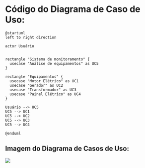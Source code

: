 # Código do Diagrama de Caso de Uso:


```
@startuml
left to right direction

actor Usuário


rectangle "Sistema de monitoramento" {
  usecase "Análise de equipamentos" as UC5
}

rectangle "Equipamentos" {
  usecase "Motor Elétrico" as UC1
  usecase "Gerador" as UC2
  usecase "Transformador" as UC3
  usecase "Painel Elétrico" as UC4
}

Usuário --> UC5
UC5 --> UC1
UC5 --> UC2
UC5 --> UC3
UC5 --> UC4

@enduml
```




## Imagem do Diagrama de Casos de Uso:


![](https://img.plantuml.biz/plantuml/png/PP1DQiD038NtEeNmFelyT5jIIkYg44Xp064hgM1cr6ZaLUXXikmvVB6E4nV6T27uu7qy7jfc9_C-1WXySdH5a_EdOoV6hOic06fT3O-v7suc2W1ZGkaS69k3PET8s356JL94YfnS6xm2Of-vfLoqbpJSWXGg7bzw-NfOkK7AU7nzWkzPwswcp9hUTHop2yEFcxGw5InhvOsDEhKfMjNHXr7A9xLO2UjQs9Ca3l_wD-F0lm_WOl5y7rrkucN5guhN5My0jfowykfV)
